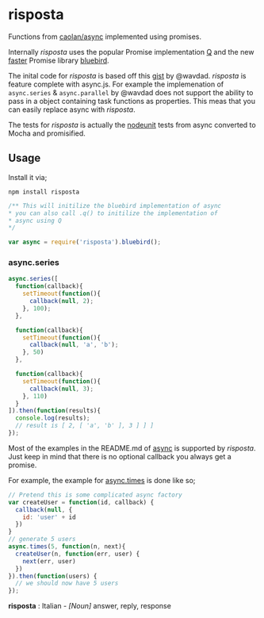 risposta
========

Functions from [caolan/async](github.com/caolan/async) implemented using promises. 

Internally  _risposta_ uses the popular Promise implementation [Q](github.com/kriskowal/q)
and the new [faster](http://spion.github.io/posts/why-i-am-switching-to-promises.html) 
Promise library [bluebird](https://github.com/petkaantonov/bluebird).

The inital code for _risposta_ is based off this [gist](https://gist.github.com/wavded/6116786)
by @wavdad. _risposta_ is feature complete with async.js. For example the 
implemenation of `async.series` & `async.parallel` by @wavdad does not support
the ability to pass in a object containing task functions as properties. This meas that
you can easily replace async with _risposta_.

The tests for _risposta_ is actually the [nodeunit](https://github.com/caolan/async/blob/master/test/test-async.js)
tests from async converted to Mocha and promisified.

## Usage

Install it via;

    npm install risposta


```javascript
/** This will initilize the bluebird implementation of async
* you can also call .q() to initilize the implementation of
* async using Q
*/

var async = require('risposta').bluebird();
```

### async.series

```javascript
async.series([
  function(callback){
    setTimeout(function(){
      callback(null, 2);
    }, 100);
  },

  function(callback){
    setTimeout(function(){
      callback(null, 'a', 'b');
    }, 50)
  },

  function(callback){
    setTimeout(function(){
      callback(null, 3);
    }, 110)
  }
]).then(function(results){
  console.log(results); 
  // result is [ 2, [ 'a', 'b' ], 3 ] ] ]
});

```

Most of the examples in the README.md of [async](https://github.com/caolan/async/blob/master/README.md)
is supported by _risposta_. Just keep in mind that there is no optional callback you always get a promise.

For example, the example for [async.times](https://github.com/caolan/async/blob/master/README.md#times) is done like so;

```javascript
// Pretend this is some complicated async factory
var createUser = function(id, callback) {
  callback(null, {
    id: 'user' + id
  })
}
// generate 5 users
async.times(5, function(n, next){
  createUser(n, function(err, user) {
    next(err, user)
  })
}).then(function(users) {
  // we should now have 5 users
});
```

**risposta** : Italian - _[Noun]_ answer, reply, response 
